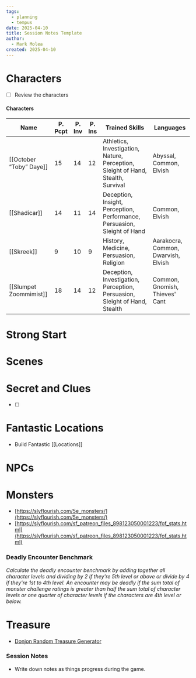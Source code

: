 ```yaml
---
tags:
  - planning
  - tempus
date: 2025-04-10
title: Session Notes Template
author:
  - Mark Molea
created: 2025-04-10
---
```









# Characters

- [ ] Review the characters

#### Characters

| Name                    | P. Pcpt | P. Inv | P. Ins | Trained Skills                                                                   | Languages                           |
| ----------------------- | ------- | ------ | ------ | -------------------------------------------------------------------------------- | ----------------------------------- |
| [[October “Toby” Daye]] | 15      | 14     | 12     | Athletics, Investigation, Nature, Perception, Sleight of Hand, Stealth, Survival | Abyssal, Common, Elvish             |
| [[Shadicar]]            | 14      | 11     | 14     | Deception, Insight, Perception, Performance, Persuasion, Sleight of Hand         | Common, Elvish                      |
| [[Skreek]]              | 9       | 10     | 9      | History, Medicine, Persuasion, Religion                                          | Aarakocra, Common, Dwarvish, Elvish |
| [[Slumpet Zoommimist]]  | 18      | 14     | 12     | Deception, Investigation, Perception, Persuasion, Sleight of Hand, Stealth       | Common, Gnomish, Thieves' Cant      |

  
  

# Strong Start

  

# Scenes

# Secret and Clues

- [ ]

# Fantastic Locations

- Build Fantastic [[Locations]]

# NPCs

# Monsters

- [https://slyflourish.com/5e_monsters/](https://slyflourish.com/5e_monsters/)
- [https://slyflourish.com/sf_patreon_files_898123050001223/fof_stats.html](https://slyflourish.com/sf_patreon_files_898123050001223/fof_stats.html)

  

### **Deadly Encounter Benchmark**

_Calculate the deadly encounter benchmark by adding together all character levels and dividing by 2 if they're 5th level or above or divide by 4 if they're 1st to 4th level. An encounter may be deadly if the sum total of monster challenge ratings is greater than half the sum total of character levels or one quarter of character levels if the characters are 4th level or below._

# Treasure

- [Donjon Random Treasure Generator](https://donjon.bin.sh/5e/random/#type=treasure;treasure-cr=4;treasure-loot_type=treasure_hoard)

### Session Notes

- Write down notes as things progress during the game.